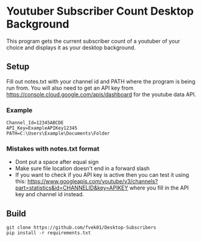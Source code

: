 # Youtuber Subscriber Count Desktop Background

This program gets the current subscriber count of a youtuber of your choice and displays it as your desktop background.

## Setup

Fill out notes.txt with your channel id and PATH where the program is being run from.
You will also need to get an API key from https://console.cloud.google.com/apis/dashboard for the youtube data API.

### Example
    Channel_Id=12345ABCDE
    API_Key=ExampleAPIKey12345
    PATH=C:\Users\Example\Documents\Folder
    
### Mistakes with notes.txt format

- Dont put a space after equal sign
- Make sure file location doesn't end in a forward slash
- If you want to check if you API key is active then you can test it using this:
https://www.googleapis.com/youtube/v3/channels?part=statistics&id=CHANNELID&key=APIKEY
where you fill in the API key and channel id instead.
## Build
    git clone https://github.com/fvek01/Desktop-Subscribers
    pip install -r requirements.txt

